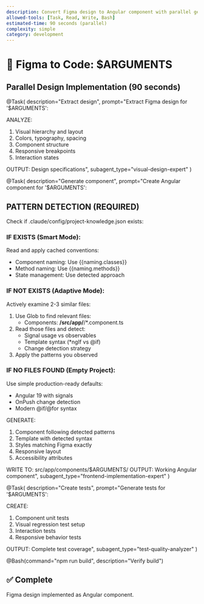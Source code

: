 ```yaml
---
description: Convert Figma design to Angular component with parallel generation
allowed-tools: [Task, Read, Write, Bash]
estimated-time: 90 seconds (parallel)
complexity: simple
category: development
---
```


# 🎨 Figma to Code: $ARGUMENTS

## Parallel Design Implementation (90 seconds)

@Task(
  description="Extract design",
  prompt="Extract Figma design for '$ARGUMENTS':
  
  ANALYZE:
  1. Visual hierarchy and layout
  2. Colors, typography, spacing
  3. Component structure
  4. Responsive breakpoints
  5. Interaction states
  
  OUTPUT: Design specifications",
  subagent_type="visual-design-expert"
)

@Task(
  description="Generate component",
  prompt="Create Angular component for '$ARGUMENTS':

  ## PATTERN DETECTION (REQUIRED)

  Check if .claude/config/project-knowledge.json exists:

  ### IF EXISTS (Smart Mode):
  Read and apply cached conventions:
  - Component naming: Use {{naming.classes}}
  - Method naming: Use {{naming.methods}}
  - State management: Use detected approach

  ### IF NOT EXISTS (Adaptive Mode):
  Actively examine 2-3 similar files:
  1. Use Glob to find relevant files:
     - Components: **/src/app/**/*.component.ts
  2. Read those files and detect:
     - Signal usage vs observables
     - Template syntax (*ngIf vs @if)
     - Change detection strategy
  3. Apply the patterns you observed

  ### IF NO FILES FOUND (Empty Project):
  Use simple production-ready defaults:
  - Angular 19 with signals
  - OnPush change detection
  - Modern @if/@for syntax

  GENERATE:
  1. Component following detected patterns
  2. Template with detected syntax
  3. Styles matching Figma exactly
  4. Responsive layout
  5. Accessibility attributes

  WRITE TO: src/app/components/$ARGUMENTS/
  OUTPUT: Working Angular component",
  subagent_type="frontend-implementation-expert"
)

@Task(
  description="Create tests",
  prompt="Generate tests for '$ARGUMENTS':
  
  CREATE:
  1. Component unit tests
  2. Visual regression test setup
  3. Interaction tests
  4. Responsive behavior tests
  
  OUTPUT: Complete test coverage",
  subagent_type="test-quality-analyzer"
)

@Bash(command="npm run build", description="Verify build")

## ✅ Complete
Figma design implemented as Angular component.